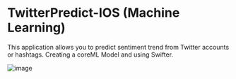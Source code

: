 # TwitterPredict-IOS (Machine Learning)

This application allows you to predict sentiment trend from Twitter accounts or hashtags.
Creating a coreML Model and using Swifter.

![image](https://user-images.githubusercontent.com/85323846/137538364-4f4b211d-fd8b-4ace-a499-7ee8c67b44bd.png)


